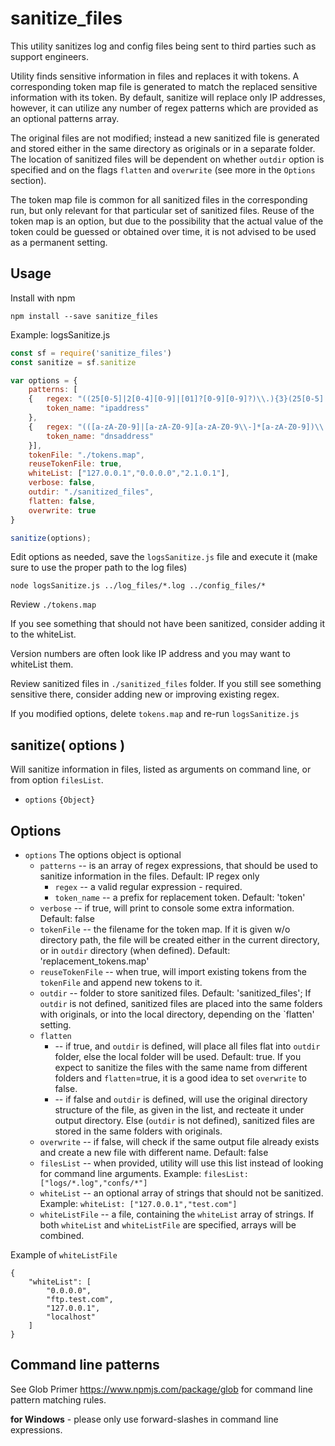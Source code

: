 # sanitize_files

This utility sanitizes log and config files being sent to third parties such as support engineers. 

Utility finds sensitive information in files and replaces it with tokens. A corresponding token map file is generated to match the replaced sensitive information with its token. By default, sanitize will replace only IP addresses, however, it can utilize any number of regex patterns which are provided as an optional patterns array.

The original files are not modified; instead a new sanitized file is generated and stored either in the same directory as originals or in a separate folder. The location of sanitized files will be dependent on whether `outdir` option is specified and on the flags `flatten` and `overwrite` (see more in the `Options` section).

The token map file is common for all sanitized files in the corresponding run, but only relevant for that particular set of sanitized files.  Reuse of the token map is an option, but due to the possibility that the actual value of the token could be guessed or obtained over time, it is not advised to be used as a permanent setting.


## Usage

Install with npm

```
npm install --save sanitize_files
```

Example: logsSanitize.js
```javascript
const sf = require('sanitize_files')
const sanitize = sf.sanitize

var options = {
	patterns: [
	{ 	regex: "((25[0-5]|2[0-4][0-9]|[01]?[0-9][0-9]?)\\.){3}(25[0-5]|2[0-4][0-9]|[01]?[0-9][0-9]?)",
		token_name: "ipaddress"
	},
	{	regex: "(([a-zA-Z0-9]|[a-zA-Z0-9][a-zA-Z0-9\\-]*[a-zA-Z0-9])\\.)*([A-Za-z0-9]|[A-Za-z0-9][A-Za-z0-9\\-]*[A-Za-z0-9])\\.((test)|(TEST))\\.((com)|(COM))",
		token_name: "dnsaddress"
	}],
	tokenFile: "./tokens.map",
	reuseTokenFile: true,
	whiteList: ["127.0.0.1","0.0.0.0","2.1.0.1"],
	verbose: false,
	outdir: "./sanitized_files",
	flatten: false,
	overwrite: true
}

sanitize(options);
```
Edit options as needed, save the `logsSanitize.js` file and execute it (make sure to use the proper path to the log files)

~~~
node logsSanitize.js ../log_files/*.log ../config_files/*
~~~

Review `./tokens.map`

If you see something that should not have been sanitized, consider adding it to the whiteList. 

Version numbers are often look like IP address and you may want to whiteList them.

Review sanitized files in `./sanitized_files` folder. If you still see something sensitive there, consider adding new or improving existing regex.

If you modified options, delete `tokens.map` and re-run `logsSanitize.js`

## sanitize( options )
Will sanitize information in files, listed as arguments on command line, or from option `filesList`.

* `options` `{Object}`


## Options

* `options` The options object is optional
   * `patterns` -- is an array of regex expressions, that should be used to sanitize information in the files. Default: IP regex only
		* `regex` -- a valid regular expression - required.
		* `token_name` -- a prefix for replacement token. Default: 'token'
   * `verbose` --  if true, will print to console some extra information. Default: false
   * `tokenFile` -- the filename for the token map. If it is given w/o directory path, the file will be created either in the current directory, or in `outdir` directory (when defined). Default: 'replacement_tokens.map'
   * `reuseTokenFile` -- when true, will import existing tokens from the `tokenFile` and append new tokens to it.
   * `outdir` --  folder to store sanitized files. Default: 'sanitized_files'; If `outdir` is not defined, sanitized files are placed into the same folders with originals, or into the local directory, depending on the `flatten' setting.
   * `flatten` 
		* -- if true, and `outdir` is defined, will place all files flat into `outdir` folder, else the local folder will be used. Default: true. If you expect to sanitize the files with the same name from different folders and `flatten`=true, it is a good idea to set `overwrite` to false.
        * -- if false and `outdir` is defined, will use the original directory structure of the file, as given in the list, and recteate it under output directory. Else (`outdir` is not defined), sanitized files are stored in the same folders with originals.
   * `overwrite` -- if false, will check if the same output file already exists and create a new file with different name. Default: false
   * `filesList` -- when provided, utility will use this list instead of looking for command line arguments. Example: `filesList: ["logs/*.log","confs/*"]`
   * `whiteList` -- an optional array of strings that should not be sanitized. Example: `whiteList: ["127.0.0.1","test.com"]`
   * `whiteListFile` -- a file, containing the `whiteList` array of strings. If both `whiteList` and `whiteListFile` are specified, arrays will be combined. 
   
Example of `whiteListFile`
```
{
	"whiteList": [
		"0.0.0.0",
		"ftp.test.com",
		"127.0.0.1",
		"localhost"
	]
}
```

## Command line patterns

See Glob Primer https://www.npmjs.com/package/glob for command line pattern matching rules.

 **for Windows** - please only use forward-slashes in command line expressions.

